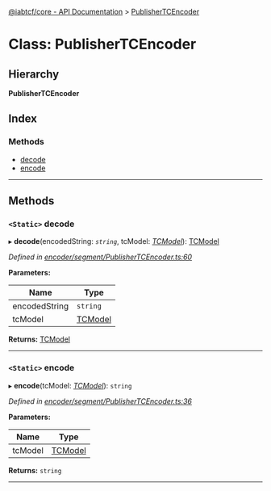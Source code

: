 [@iabtcf/core - API Documentation](../README.md) > [PublisherTCEncoder](../classes/publishertcencoder.md)

# Class: PublisherTCEncoder

## Hierarchy

**PublisherTCEncoder**

## Index

### Methods

* [decode](publishertcencoder.md#decode)
* [encode](publishertcencoder.md#encode)

---

## Methods

<a id="decode"></a>

### `<Static>` decode

▸ **decode**(encodedString: *`string`*, tcModel: *[TCModel](tcmodel.md)*): [TCModel](tcmodel.md)

*Defined in [encoder/segment/PublisherTCEncoder.ts:60](https://github.com/chrispaterson/iabtcf/blob/aa3fc72/modules/core/src/encoder/segment/PublisherTCEncoder.ts#L60)*

**Parameters:**

| Name | Type |
| ------ | ------ |
| encodedString | `string` |
| tcModel | [TCModel](tcmodel.md) |

**Returns:** [TCModel](tcmodel.md)

___
<a id="encode"></a>

### `<Static>` encode

▸ **encode**(tcModel: *[TCModel](tcmodel.md)*): `string`

*Defined in [encoder/segment/PublisherTCEncoder.ts:36](https://github.com/chrispaterson/iabtcf/blob/aa3fc72/modules/core/src/encoder/segment/PublisherTCEncoder.ts#L36)*

**Parameters:**

| Name | Type |
| ------ | ------ |
| tcModel | [TCModel](tcmodel.md) |

**Returns:** `string`

___

